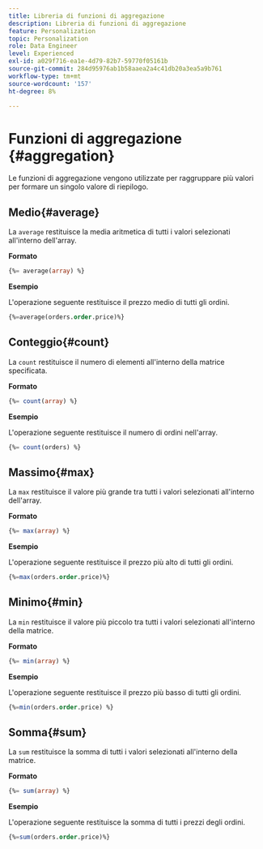 ```yaml
---
title: Libreria di funzioni di aggregazione
description: Libreria di funzioni di aggregazione
feature: Personalization
topic: Personalization
role: Data Engineer
level: Experienced
exl-id: a029f716-ea1e-4d79-82b7-59770f05161b
source-git-commit: 284d95976ab1b58aaea2a4c41db20a3ea5a9b761
workflow-type: tm+mt
source-wordcount: '157'
ht-degree: 8%

---
```


# Funzioni di aggregazione {#aggregation}

Le funzioni di aggregazione vengono utilizzate per raggruppare più valori per formare un singolo valore di riepilogo.

## Medio{#average}

La `average` restituisce la media aritmetica di tutti i valori selezionati all&#39;interno dell&#39;array.

**Formato**

```sql
{%= average(array) %}
```

**Esempio**

L&#39;operazione seguente restituisce il prezzo medio di tutti gli ordini.

```sql
{%=average(orders.order.price)%}
```

## Conteggio{#count}

La `count` restituisce il numero di elementi all&#39;interno della matrice specificata.

**Formato**

```sql
{%= count(array) %}
```

**Esempio**

L&#39;operazione seguente restituisce il numero di ordini nell&#39;array.

```sql
{%= count(orders) %}
```

## Massimo{#max}

La `max` restituisce il valore più grande tra tutti i valori selezionati all&#39;interno dell&#39;array.

**Formato**

```sql
{%= max(array) %}
```

**Esempio**

L&#39;operazione seguente restituisce il prezzo più alto di tutti gli ordini.

```sql
{%=max(orders.order.price)%}
```

## Minimo{#min}

La `min` restituisce il valore più piccolo tra tutti i valori selezionati all&#39;interno della matrice.

**Formato**

```sql
{%= min(array) %}
```

**Esempio**

L&#39;operazione seguente restituisce il prezzo più basso di tutti gli ordini.

```sql
{%=min(orders.order.price) %}
```

## Somma{#sum}

La `sum` restituisce la somma di tutti i valori selezionati all&#39;interno della matrice.

**Formato**

```sql
{%= sum(array) %}
```

**Esempio**

L&#39;operazione seguente restituisce la somma di tutti i prezzi degli ordini.

```sql
{%=sum(orders.order.price)%}
```
